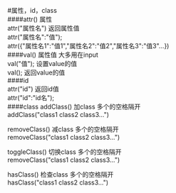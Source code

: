#属性，id，class  
####attr()  属性  
attr("属性名")  返回属性值  
attr("属性名":"值");  
attr({"属性名1":"值1","属性名2":"值2","属性名3":"值3"...})  
####val()  属性值 大多用在input  
val("值");  设置value的值  
val();  返回value的值  
####id  
attr("id")  返回id值  
attr("id":"id名");  
####class
addClass()  加class  多个的空格隔开  
addClass("class1 class2 class3...")  
  
removeClass()  减class  多个的空格隔开  
removeClass("class1 class2 class3...")  
  
toggleClass()  切换class  多个的空格隔开  
removeClass("class1 class2 class3...")  
  
hasClass()  检查class  多个的空格隔开  
hasClass("class1 class2 class3...")  
